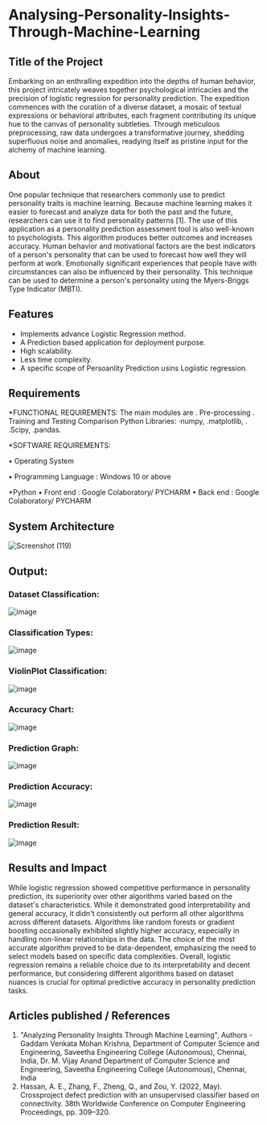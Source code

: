 # Analysing-Personality-Insights-Through-Machine-Learning

## Title of the Project
Embarking on an enthralling expedition into the depths of human behavior, this project intricately weaves together psychological intricacies and the precision of logistic regression for personality prediction. The expedition commences with the curation of a diverse dataset, a mosaic of textual expressions or behavioral attributes, each fragment contributing its unique hue to the canvas of personality subtleties. Through meticulous preprocessing, raw data undergoes a transformative journey, shedding superfluous noise and anomalies, readying itself as pristine input for the alchemy of machine learning. 

## About
<!--Detailed Description about the project-->
One popular technique that researchers commonly use to predict personality traits is machine learning. Because machine learning makes it easier to forecast and analyze data for both the past and the future, researchers can use it to find personality patterns [1]. The use of this application as a personality prediction assessment tool is also well-known to psychologists. This algorithm produces better outcomes and increases accuracy. Human behavior and motivational factors are the best indicators of a person's personality that can be used to forecast how well they will perform at work. Emotionally significant experiences that people have with circumstances can also be influenced by their personality. This technique can be used to determine a person's personality using the Myers-Briggs Type Indicator (MBTI). 

## Features
<!--List the features of the project as shown below-->
- Implements advance Logistic Regression method.
- A Prediction based application for deployment purpose.
- High scalability.
- Less time complexity.
- A specific scope of Persoanlity Prediction usins Logiistic regression.

## Requirements
<!--List the requirements of the project as shown below-->
*FUNCTIONAL REQUIREMENTS:
The main modules are
.	 Pre-processing
.	Training and Testing Comparison 
                 Python Libraries:
                    ·numpy,
                    .matplotlib,
.                   .Scipy,
                    .pandas.

*SOFTWARE REQUIREMENTS:

•	Operating System

•	Programming Language	: Windows 10 or above

*Python
•	Front end	: Google Colaboratory/ PYCHARM
•	Back end	: Google Colaboratory/ PYCHARM

## System Architecture

![Screenshot (119)](https://github.com/venkatamohankrishnagithub/Analysing-Personality-Insights-Through-Machine-Learning/assets/127727792/7523acbb-dddd-448f-965a-ff62105cada2)

## Output:

### Dataset Classification:
![image](https://github.com/venkatamohankrishnagithub/Analysing-Personality-Insights-Through-Machine-Learning/assets/127727792/e52749e9-dd41-491c-9387-2020cc946b34)

### Classification Types:
![image](https://github.com/venkatamohankrishnagithub/Analysing-Personality-Insights-Through-Machine-Learning/assets/127727792/03b8f121-c22d-4772-9aa2-d28963e1aa91)

### ViolinPlot Classification:
![image](https://github.com/venkatamohankrishnagithub/Analysing-Personality-Insights-Through-Machine-Learning/assets/127727792/805e3abd-26e9-4a0f-af88-a7eeb20956bd)

### Accuracy Chart:
![image](https://github.com/venkatamohankrishnagithub/Analysing-Personality-Insights-Through-Machine-Learning/assets/127727792/711ca75b-83bc-4e0c-bd41-7aa4607485e7)

### Prediction Graph:
![image](https://github.com/venkatamohankrishnagithub/Analysing-Personality-Insights-Through-Machine-Learning/assets/127727792/b307194a-c03e-4515-a622-fd5c11887e11)

### Prediction Accuracy:
![image](https://github.com/venkatamohankrishnagithub/Analysing-Personality-Insights-Through-Machine-Learning/assets/127727792/1ae4cf45-07fb-4cfa-a4d5-fcbbe6790e6c)


### Prediction Result:
![image](https://github.com/venkatamohankrishnagithub/Analysing-Personality-Insights-Through-Machine-Learning/assets/127727792/4dc913c2-123a-4f2d-83b8-57d4d3fbe848)



## Results and Impact
<!--Give the results and impact as shown below-->
While logistic regression showed competitive performance in personality prediction, its superiority over other algorithms varied based on the dataset's characteristics. While it demonstrated good interpretability and general accuracy, it didn't consistently out perform all other algorithms across different datasets. Algorithms like random forests or gradient boosting occasionally exhibited slightly higher accuracy, especially in handling non-linear relationships in the data. The choice of the most accurate algorithm proved to be data-dependent, emphasizing the need to select models based on specific data complexities. Overall, logistic regression remains a reliable choice due to its interpretability and decent performance, but considering different algorithms based on dataset nuances is crucial for optimal predictive accuracy in personality prediction tasks.

## Articles published / References
1. "Analyzing Personality Insights Through Machine Learning", Authors - Gaddam Venkata Mohan Krishna, Department of Computer Science and Engineering, Saveetha Engineering College (Autonomous), Chennai, India, Dr. M. Vijay Anand Department of Computer Science and Engineering, Saveetha Engineering College (Autonomous), Chennai, India
2. Hassan, A. E., Zhang, F., Zheng, Q., and Zou, Y. (2022, May). Crossproject defect prediction with an unsupervised classifier based on connectivity. 38th Worldwide Conference on Computer Engineering Proceedings, pp. 309–320. 
